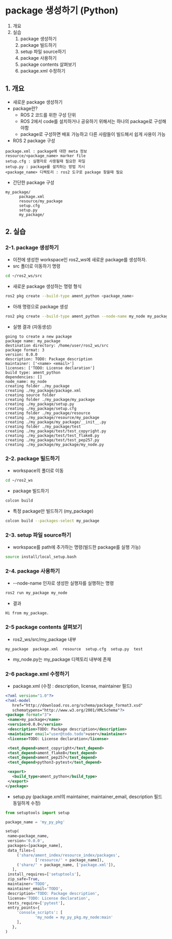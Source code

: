 # package 생성하기 (Python)
1. 개요
2. 실습
   1. package 생성하기
   2. package 빌드하기
   3. setup 파일 source하기
   4. package 사용하기
   5. package contents 살펴보기
   6. package.xml 수정하기
   
## 1. 개요
* 새로운 package 생성하기
* package란?
  * ROS 2 코드를 위한 구성 단위
  * ROS 2에서 code를 설치하거나 공유하기 위해서는 하나의 package로 구성해야함
  * package로 구성하면 배포 가능하고 다른 사람들이 빌드해서 쉽게 사용이 가능
* ROS 2 package 구성
```
package.xml : package에 대한 meta 정보
resource/<package_name> marker file
setup.cfg : 실행자로 사용될때 필요한 파일
setup.py : package를 설치하는 방법 지시
<package_name> 디렉토리 : ros2 도구로 package 찾을때 필요
```

* 간단한 package 구성
```
my_package/
      package.xml
      resource/my_package
      setup.cfg
      setup.py
      my_package/
```

## 2. 실습
### 2-1. package 생성하기
* 이전에 생성한 workspace인 ros2_ws에 새로운 package를 생성하자.
* src 폴더로 이동하기 명령
```bash
cd ~/ros2_ws/src
```

* 새로운 package 생성하는 명령 형식
```bash
ros2 pkg create --build-type ament_python <package_name>
```

* 아래 명령으로 package 생성
```bash
ros2 pkg create --build-type ament_python --node-name my_node my_package
```

* 실행 결과 (자동생성)
```
going to create a new package
package name: my_package
destination directory: /home/user/ros2_ws/src
package format: 3
version: 0.0.0
description: TODO: Package description
maintainer: ['<name> <email>']
licenses: ['TODO: License declaration']
build type: ament_python
dependencies: []
node_name: my_node
creating folder ./my_package
creating ./my_package/package.xml
creating source folder
creating folder ./my_package/my_package
creating ./my_package/setup.py
creating ./my_package/setup.cfg
creating folder ./my_package/resource
creating ./my_package/resource/my_package
creating ./my_package/my_package/__init__.py
creating folder ./my_package/test
creating ./my_package/test/test_copyright.py
creating ./my_package/test/test_flake8.py
creating ./my_package/test/test_pep257.py
creating ./my_package/my_package/my_node.py
```

### 2-2. package 빌드하기
* workspace의 폴더로 이동
```bash
cd ~/ros2_ws
```

* package 빌드하기
```bash
colcon build
```

* 특정 package만 빌드하기 (my_package)
```bash
colcon build --packages-select my_package
```

### 2-3. setup 파일 source하기
* workspace를 path에 추가하는 명령(빌드한 package를 실행 가능)
```bash
source install/local_setup.bash
```

### 2-4. package 사용하기
* --node-name 인자로 생성한 실행자를 실행하는 명령
```bash
ros2 run my_package my_node
```

* 결과
```
Hi from my_package.
```

### 2-5 package contents 살펴보기
* ros2_ws/src/my_package 내부
```
my_package  package.xml  resource  setup.cfg  setup.py  test
```
  * my_node.py는 my_package 디렉토리 내부에 존재

### 2-6 package.xml 수정하기
* package.xml (수정 : description, license, maintainer 필드)
```xml
<?xml version="1.0"?>
<?xml-model
   href="http://download.ros.org/schema/package_format3.xsd"
   schematypens="http://www.w3.org/2001/XMLSchema"?>
<package format="3">
 <name>my_package</name>
 <version>0.0.0</version>
 <description>TODO: Package description</description>
 <maintainer email="user@todo.todo">user</maintainer>
 <license>TODO: License declaration</license>

 <test_depend>ament_copyright</test_depend>
 <test_depend>ament_flake8</test_depend>
 <test_depend>ament_pep257</test_depend>
 <test_depend>python3-pytest</test_depend>

 <export>
   <build_type>ament_python</build_type>
 </export>
</package>
```

* setup.py (package.xml의 maintainer, maintainer_email, description 필드 동일하게 수정)
```python
from setuptools import setup

package_name = 'my_py_pkg'

setup(
 name=package_name,
 version='0.0.0',
 packages=[package_name],
 data_files=[
     ('share/ament_index/resource_index/packages',
             ['resource/' + package_name]),
     ('share/' + package_name, ['package.xml']),
   ],
 install_requires=['setuptools'],
 zip_safe=True,
 maintainer='TODO',
 maintainer_email='TODO',
 description='TODO: Package description',
 license='TODO: License declaration',
 tests_require=['pytest'],
 entry_points={
     'console_scripts': [
             'my_node = my_py_pkg.my_node:main'
     ],
   },
)
```